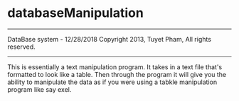 # databaseManipulation
******************************************************
 DataBase system - 12/28/2018
 Copyright 2013, Tuyet Pham, All rights reserved.
******************************************************
This is essentially a text manipulation program. It takes in a text file that's formatted to look like a table. 
Then through the program it will give you the ability to manipulate the data as if you were using a tabkle manipulation program like say exel. 


